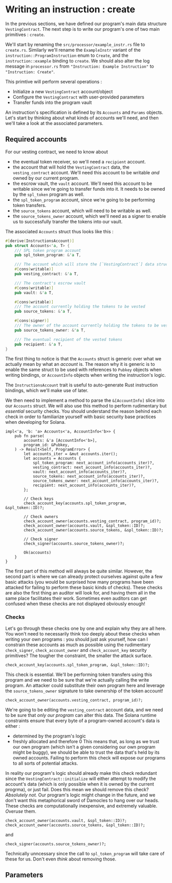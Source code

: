 # Writing an instruction : create

In the previous sections, we have defined our program's main data structure `VestingContract`.
The next step is to write our program's one of two main primitives : `create`.

We'll start by renaming the `src/processor/example_instr.rs` file to `create.rs`.
Similarly we'll rename the `ExampleInstr` variant of the `instruction::ProgramInstruction` enum to `Create`, and the `instruction::example` binding to `create`.
We should also alter the log message in `processor.rs` from `"Instruction: Example Instruction"` to `"Instruction: Create"`.

This primtive will perform several operations :
- Initialize a new `VestingContract` account/object
- Configure the `VestingContract` with user-provided parameters
- Transfer funds into the program vault

An instruction's specification is defined by its `Accounts` and `Params` objects. Let's start by thinking about what kinds of accounts we'll need, and then we'll take a look at the associated parameters.

## Required accounts

For our vesting contract, we need to know about 
- the eventual token receiver, so we'll need a `recipient` account.
- the account that will hold the `VestingContract` data, the `vesting_contract` account.
We'll need this account to be writable _and_ owned by our current program.
- the escrow vault, the `vault` account. 
We'll need this account to be writable since we're going to transfer funds into it.
It needs to be owned by the `spl_token` program as well.
- the `spl_token_program` account, since we're going to be performing token transfers.
- the `source_tokens` account, which will need to be writable as well.
- the `source_tokens_owner` account, which we'll need as a signer to enable us to successfully transfer the tokens into our vault.

The associated `Accounts` struct thus looks like this :
```rust
#[derive(InstructionsAccount)]
pub struct Accounts<'a, T> {
    /// SPL token program account
    pub spl_token_program: &'a T,

    /// The account which will store the [`VestingContract`] data structure
    #[cons(writable)]
    pub vesting_contract: &'a T,

    /// The contract's escrow vault
    #[cons(writable)]
    pub vault: &'a T,

    #[cons(writable)]
    /// The account currently holding the tokens to be vested
    pub source_tokens: &'a T,

    #[cons(signer)]
    /// The owner of the account currently holding the tokens to be vested
    pub source_tokens_owner: &'a T,

    /// The eventual recipient of the vested tokens
    pub recipient: &'a T,
}
```

The first thing to notice is that the `Accounts` struct is generic over what we actually mean by what an _account_ is. 
The reason why it is generic is to enable the same struct to be used with references to `Pubkey` objects when writing bindings, or `AccountInfo` objects when writing the instruction's logic.

The `InstructionsAccount` trait is useful to auto-generate Rust instruction bindings, which we'll make use of later.

We then need to implement a method to parse the `&[AccountInfo]` slice into our `Accounts` struct. 
We will also use this method to perform rudimentary but _essential_ security checks.
You should understand the reason behind each check in order to familiarize yourself with basic security base practices when developing for Solana.

```rust,noplayground
impl<'a, 'b: 'a> Accounts<'a, AccountInfo<'b>> {
    pub fn parse(
        accounts: &'a [AccountInfo<'b>],
        program_id: &Pubkey,
    ) -> Result<Self, ProgramError> {
        let accounts_iter = &mut accounts.iter();
        let accounts = Accounts {
            spl_token_program: next_account_info(accounts_iter)?,
            vesting_contract: next_account_info(accounts_iter)?,
            vault: next_account_info(accounts_iter)?,
            source_tokens: next_account_info(accounts_iter)?,
            source_tokens_owner: next_account_info(accounts_iter)?,
            recipient: next_account_info(accounts_iter)?,
        };

        // Check keys
        check_account_key(accounts.spl_token_program, &spl_token::ID)?;

        // Check owners
        check_account_owner(accounts.vesting_contract, program_id)?;
        check_account_owner(accounts.vault, &spl_token::ID)?;
        check_account_owner(accounts.source_tokens, &spl_token::ID)?;

        // Check signer
        check_signer(accounts.source_tokens_owner)?;

        Ok(accounts)
    }
}
```
The first part of this method will always be quite similar.
However, the second part is where we can already protect ourselves against quite a few basic attacks (you would be surprised how many programs have been attacked for failing to perform these basic kinds of checks).
These checks are also the first thing an auditor will look for, and having them all in the same place facilitates their work.
Sometimes even auditors can get confused when these checks are not displayed obviously enough!

### Checks

Let's go through these checks one by one and explain why they are all here. You won't need to necessarily think too deeply about these checks when writing your own programs : you should just ask yourself, how can I constrain these accounts as much as possible using the rudimentary `check_signer`, `check_account_owner` and `check_account_key` security primitives? The tougher the constraint, the smaller the attack surface.

```rust,noplayground
check_account_key(accounts.spl_token_program, &spl_token::ID)?;
```
This check is essential. We'll be performing token transfers using this program and we need to be sure that we're actually calling the write program. An attacker could substitute their own program here and leverage the `source_tokens_owner` signature to take ownership of the token account!

```rust,noplayground
check_account_owner(accounts.vesting_contract, program_id)?;
```
We're going to be editing the `vesting_contract` account data, and we need to be sure that _only our program_ can alter this data. The Solana runtime constraints ensure that every byte of a program-owned account's data is either :
- determined by the program's logic
- freshly allocated and therefore 0
This means that, as long as we trust our own program (which isn't a given considering our own program might be buggy), we should be able to trust the data that's held by its owned accounts.
Failing to perform this check will expose our programs to all sorts of potential attacks.

In reality our program's logic should already make this check redundant since the `VestingContract::initialize` will either attempt to modify the account's data (which is only possible when it is owned by the current progrma), or just fail. 
Does this mean we should remove this check? 
_Absolutely not._ 
Our program's logic might change in the future, and we don't want this metaphorical sword of Damocles to hang over our heads. 
These checks are computationally inexpensive, and extremely valuable.
_Overuse_ them.

```rust,noplayground
check_account_owner(accounts.vault, &spl_token::ID)?;
check_account_owner(accounts.source_tokens, &spl_token::ID)?;
```
and
```rust,noplayground
check_signer(accounts.source_tokens_owner)?;
```

Technically unncessary since the call to `spl_token_program` will take care of these for us.
Don't even _think_ about removing those.

## Parameters
